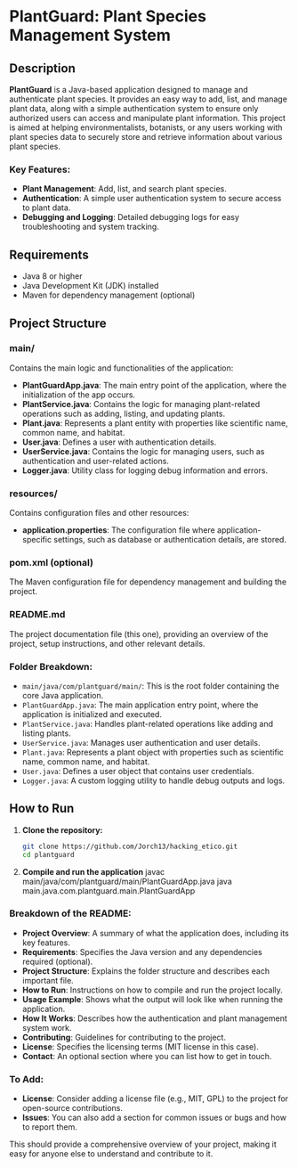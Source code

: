 # PlantGuard: Plant Species Management System

## Description

**PlantGuard** is a Java-based application designed to manage and authenticate plant species. It provides an easy way to add, list, and manage plant data, along with a simple authentication system to ensure only authorized users can access and manipulate plant information. This project is aimed at helping environmentalists, botanists, or any users working with plant species data to securely store and retrieve information about various plant species.

### Key Features:

- **Plant Management**: Add, list, and search plant species.
- **Authentication**: A simple user authentication system to secure access to plant data.
- **Debugging and Logging**: Detailed debugging logs for easy troubleshooting and system tracking.

## Requirements

- Java 8 or higher
- Java Development Kit (JDK) installed
- Maven for dependency management (optional)

## Project Structure

### main/

Contains the main logic and functionalities of the application:

- **PlantGuardApp.java**: The main entry point of the application, where the initialization of the app occurs.
- **PlantService.java**: Contains the logic for managing plant-related operations such as adding, listing, and updating plants.
- **Plant.java**: Represents a plant entity with properties like scientific name, common name, and habitat.
- **User.java**: Defines a user with authentication details.
- **UserService.java**: Contains the logic for managing users, such as authentication and user-related actions.
- **Logger.java**: Utility class for logging debug information and errors.

### resources/

Contains configuration files and other resources:

- **application.properties**: The configuration file where application-specific settings, such as database or authentication details, are stored.

### pom.xml (optional)

The Maven configuration file for dependency management and building the project.

### README.md

The project documentation file (this one), providing an overview of the project, setup instructions, and other relevant details.

### Folder Breakdown:

- `main/java/com/plantguard/main/`: This is the root folder containing the core Java application.
- `PlantGuardApp.java`: The main application entry point, where the application is initialized and executed.
- `PlantService.java`: Handles plant-related operations like adding and listing plants.
- `UserService.java`: Manages user authentication and user details.
- `Plant.java`: Represents a plant object with properties such as scientific name, common name, and habitat.
- `User.java`: Defines a user object that contains user credentials.
- `Logger.java`: A custom logging utility to handle debug outputs and logs.

## How to Run

1. **Clone the repository:**

   ```bash
   git clone https://github.com/Jorch13/hacking_etico.git
   cd plantguard
   ```

2. **Compile and run the application**
   javac main/java/com/plantguard/main/PlantGuardApp.java
   java main.java.com.plantguard.main.PlantGuardApp

### Breakdown of the README:

- **Project Overview**: A summary of what the application does, including its key features.
- **Requirements**: Specifies the Java version and any dependencies required (optional).
- **Project Structure**: Explains the folder structure and describes each important file.
- **How to Run**: Instructions on how to compile and run the project locally.
- **Usage Example**: Shows what the output will look like when running the application.
- **How It Works**: Describes how the authentication and plant management system work.
- **Contributing**: Guidelines for contributing to the project.
- **License**: Specifies the licensing terms (MIT license in this case).
- **Contact**: An optional section where you can list how to get in touch.

### To Add:

- **License**: Consider adding a license file (e.g., MIT, GPL) to the project for open-source contributions.
- **Issues**: You can also add a section for common issues or bugs and how to report them.

This should provide a comprehensive overview of your project, making it easy for anyone else to understand and contribute to it.
